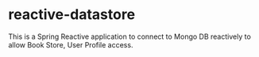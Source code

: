 # reactive-datastore
This is a Spring Reactive application to connect to Mongo DB reactively to allow Book Store, User Profile access.
